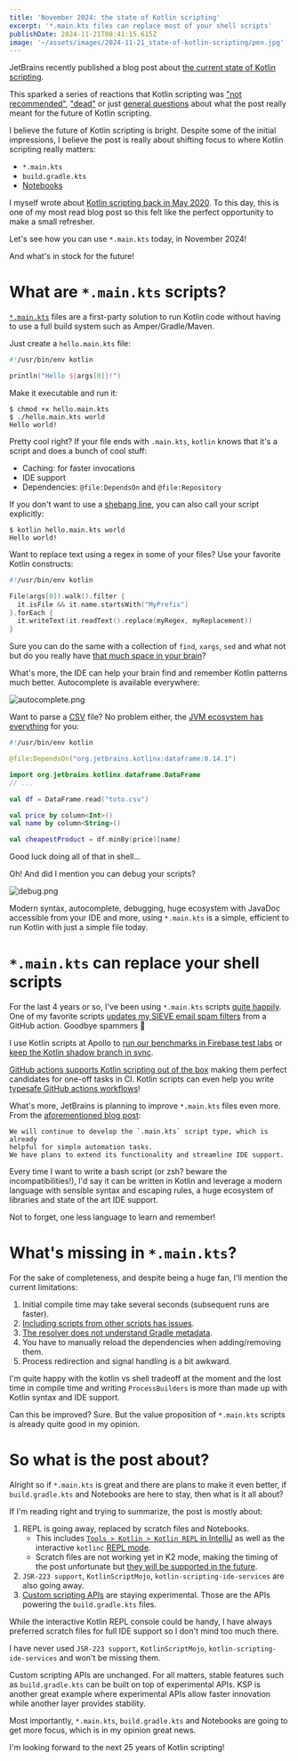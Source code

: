 ```yaml
---
title: 'November 2024: the state of Kotlin scripting'
excerpt: '*.main.kts files can replace most of your shell scripts'
publishDate: 2024-11-21T08:41:15.615Z
image: '~/assets/images/2024-11-21_state-of-kotlin-scripting/pen.jpg'
---
```


JetBrains recently published a blog post about [the current state of Kotlin scripting](https://blog.jetbrains.com/kotlin/2024/11/state-of-kotlin-scripting-2024/).

This sparked a series of reactions that Kotlin scripting was ["not recommended"](https://x.com/androiddevnotes/status/1859061750567407652), ["dead"](https://www.reddit.com/r/Kotlin/comments/1gv4j8j/comment/ly06lyj/) or just [general questions](https://bsky.app/profile/gakisstylianos.bsky.social/post/3lbd4jvmycc2i) about what the post really meant for the future of Kotlin scripting.

I believe the future of Kotlin scripting is bright. Despite some of the initial impressions, I believe the post is really about shifting focus to where Kotlin scripting really matters:

- `*.main.kts`
- `build.gradle.kts`
- [Notebooks](https://kotlinlang.org/docs/kotlin-notebook-overview.html)

I myself wrote about [Kotlin scripting back in May 2020](https://mbonnin.medium.com/may-2020-the-state-of-kotlin-scripting-99cb6cc57db1). To this day, this is one of my most read blog post so this felt like the perfect opportunity to make a small refresher.

Let's see how you can use `*.main.kts` today, in November 2024!

And what's in stock for the future!

# What are `*.main.kts` scripts?

[`*.main.kts`](https://github.com/Kotlin/kotlin-script-examples/blob/master/jvm/main-kts/MainKts.md) files are a first-party solution to run Kotlin code without having to use a full build system such as Amper/Gradle/Maven.

Just create a `hello.main.kts` file:

```kotlin
#!/usr/bin/env kotlin

println("Hello ${args[0]}!")
```

Make it executable and run it:

```
$ chmod +x hello.main.kts
$ ./hello.main.kts world
Hello world!
```

Pretty cool right? If your file ends with `.main.kts`, `kotlin` knows that it's a script and does a bunch of cool stuff:

- Caching: for faster invocations
- IDE support
- Dependencies: `@file:DependsOn` and `@file:Repository`

If you don't want to use a [shebang line](<https://en.wikipedia.org/wiki/Shebang_(Unix)>), you can also call your script explicitly:

```
$ kotlin hello.main.kts world
Hello world!
```

Want to replace text using a regex in some of your files? Use your favorite Kotlin constructs:

```kotlin
#!/usr/bin/env kotlin

File(args[0]).walk().filter {
  it.isFile && it.name.startsWith("MyPrefix")
}.forEach {
  it.writeText(it.readText().replace(myRegex, myReplacement))
}
```

Sure you can do the same with a collection of `find`, `xargs`, `sed` and what not but do you really have [that much space in your brain](https://i.imgflip.com/9b4rt3.jpg)?

What's more, the IDE can help your brain find and remember Kotlin patterns much better. Autocomplete is available everywhere:

![autocomplete.png](../../assets/images/2024-11-21_state-of-kotlin-scripting/autocomplete.png)

Want to parse a [CSV](https://en.wikipedia.org/wiki/Comma-separated_values) file? No problem either, the [JVM ecosystem has everything](https://central.sonatype.com/artifact/org.jetbrains.kotlinx/dataframe/0.14.1/overview) for you:

```kotlin
#!/usr/bin/env kotlin

@file:DependsOn("org.jetbrains.kotlinx:dataframe:0.14.1")

import org.jetbrains.kotlinx.dataframe.DataFrame
// ...

val df = DataFrame.read("toto.csv")

val price by column<Int>()
val name by column<String>()

val cheapestProduct = df.minBy(price)[name]
```

Good luck doing all of that in shell...

Oh! And did I mention you can debug your scripts?

![debug.png](../../assets/images/2024-11-21_state-of-kotlin-scripting/debug.png)

Modern syntax, autocomplete, debugging, huge ecosystem with JavaDoc accessible from your IDE and more, using `*.main.kts` is a simple, efficient to run Kotlin with just a simple file today.

# `*.main.kts` can replace your shell scripts

For the last 4 years or so, I've been using `*.main.kts` scripts [quite happily](https://github.com/martinbonnin/kscripts). One of my favorite scripts [updates my SIEVE email spam filters](https://gist.github.com/martinbonnin/b24d4d536952d6083139ea04b63cf4b4) from a GitHub action. Goodbye spammers 👋

I use Kotlin scripts at Apollo to [run our benchmarks in Firebase test labs](https://github.com/apollographql/apollo-kotlin/blob/fc9e9412ec7b084c6d03ecc14002d6748ed93231/scripts/run-benchmarks.main.kts) or [keep the Kotlin shadow branch in sync](https://github.com/apollographql/apollo-kotlin/blob/fc9e9412ec7b084c6d03ecc14002d6748ed93231/scripts/bump-kotlin-nightlies.main.kts).

[GitHub actions supports Kotlin scripting out of the box](https://github.com/actions/runner-images/issues/3687) making them perfect candidates for one-off tasks in CI. Kotlin scripts can even help you write [typesafe GitHub actions workflows](https://github.com/typesafegithub/github-workflows-kt/)!

What's more, JetBrains is planning to improve `*.main.kts` files even more. From the [aforementioned blog post](https://blog.jetbrains.com/kotlin/2024/11/state-of-kotlin-scripting-2024/#main.kts):

```
We will continue to develop the `.main.kts` script type, which is already
helpful for simple automation tasks.
We have plans to extend its functionality and streamline IDE support.
```

Every time I want to write a bash script (or zsh? beware the incompatibilities!), I'd say it can be written in Kotlin and leverage a modern language with sensible syntax and escaping rules, a huge ecosystem of libraries and state of the art IDE support.

Not to forget, one less language to learn and remember!

# What's missing in `*.main.kts`?

For the sake of completeness, and despite being a huge fan, I'll mention the current limitations:

1. Initial compile time may take several seconds (subsequent runs are faster).
2. [Including scripts from other scripts has issues](https://youtrack.jetbrains.com/issue/KT-42101).
3. [The resolver does not understand Gradle metadata](https://youtrack.jetbrains.com/issue/KT-42775/Kotlin-Scripts-Gradle-metadata-support-for-dependencies-resolution).
4. You have to manually reload the dependencies when adding/removing them.
5. Process redirection and signal handling is a bit awkward.

I'm quite happy with the kotlin vs shell tradeoff at the moment and the lost time in compile time and writing `ProcessBuilders` is more than made up with Kotlin syntax and IDE support.

Can this be improved? Sure. But the value proposition of `*.main.kts` scripts is already quite good in my opinion.

# So what is the post about?

Alright so if `*.main.kts` is great and there are plans to make it even better, if `build.gradle.kts` and Notebooks are here to stay, then what is it all about?

If I'm reading right and trying to summarize, the post is mostly about:

1. REPL is going away, replaced by scratch files and Notebooks.
   - This includes [`Tools > Kotlin > Kotlin REPL` in IntelliJ](https://youtrack.jetbrains.com/issue/KTIJ-30898/Kotlin-REPL-item-not-visible-in-Tools-Kotlin-menu-when-K2-mode-is-enabled#focus=Comments-27-11098359.0-0) as well as the interactive `kotlinc` [REPL mode](https://www.jetbrains.com/help/idea/kotlin-repl.html#kotlin-repl).
   - Scratch files are not working yet in K2 mode, making the timing of the post unfortunate but [they will be supported in the future](https://youtrack.jetbrains.com/issue/KTIJ-30385).
2. `JSR-223 support`, `KotlinScriptMojo`, `kotlin-scripting-ide-services` are also going away.
3. [Custom scripting APIs](https://kotlinlang.org/docs/custom-script-deps-tutorial.html) are staying experimental. Those are the APIs powering the `build.gradle.kts` files.

While the interactive Kotlin REPL console could be handy, I have always preferred scratch files for full IDE support so I don't mind too much there.

I have never used `JSR-223 support`, `KotlinScriptMojo`, `kotlin-scripting-ide-services` and won't be missing them.

Custom scripting APIs are unchanged. For all matters, stable features such as `build.gradle.kts` can be built on top of experimental APIs. KSP is another great example where experimental APIs allow faster innovation while another layer provides stability.

Most importantly, `*.main.kts`, `build.gradle.kts` and Notebooks are going to get more focus, which is in my opinion great news.

I'm looking forward to the next 25 years of Kotlin scripting!

